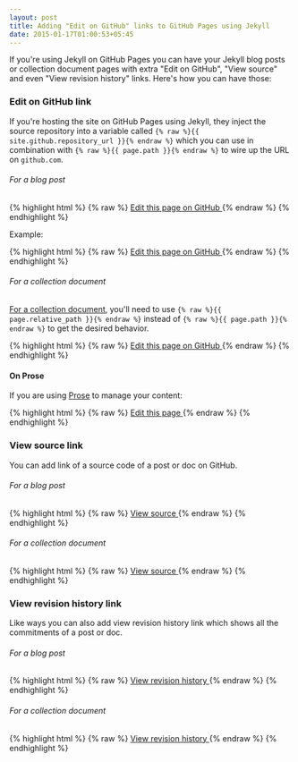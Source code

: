 ```yaml
---
layout: post
title: Adding "Edit on GitHub" links to GitHub Pages using Jekyll
date: 2015-01-17T01:00:53+05:45
---
```


If you're using Jekyll on GitHub Pages you can have your Jekyll blog posts or collection document pages with extra "Edit on GitHub", "View source" and even "View revision history" links. Here's how you can have those:

### Edit on GitHub link

If you're hosting the site on GitHub Pages using Jekyll, they inject the source repository into a variable called `{% raw %}{{ site.github.repository_url }}{% endraw %}` which you can use in combination with `{% raw %}{{ page.path }}{% endraw %}` to wire up the URL on `github.com`.

###### For a blog post

{% highlight html %}
{% raw %}
<a href="{{ site.github.repository_url }}/edit/master/{{ page.path }}">
  Edit this page on GitHub
</a>
{% endraw %}
{% endhighlight %}

Example:

{% highlight html %}
{% raw %}
<a href="//github.com/USERNAME/USERNAME.github.io/edit/master/{{ page.path }}">
  Edit this page on GitHub
</a>
{% endraw %}
{% endhighlight %}

###### For a collection document

[For a collection document](http://jekyllrb.com/docs/collections/#documents), you'll need to use `{% raw %}{{ page.relative_path }}{% endraw %}` instead of `{% raw %}{{ page.path }}{% endraw %}` to get the desired behavior.

{% highlight html %}
{% raw %}
<a href="{{ site.github.repository_url }}/edit/master/{{ page.relative_path }}">
  Edit this page on GitHub
</a>
{% endraw %}
{% endhighlight %}

#### On Prose

If you are using [Prose](https://github.com/prose/prose) to manage your content:

{% highlight html %}
{% raw %}
<a href="http://prose.io/#{{ site.repo }}/edit/{{ site.branch }}/{{ page.path }}">
  Edit this page
</a>
{% endraw %}
{% endhighlight %}

### View source link

You can add link of a source code of a post or doc on GitHub.

###### For a blog post

{% highlight html %}
{% raw %}
<a href="{{ site.github.repository_url }}/blob/master/{{ page.path }}">
  View source
</a>
{% endraw %}
{% endhighlight %}

###### For a collection document

{% highlight html %}
{% raw %}
<a href="{{ site.github.repository_url }}/blob/master/{{ page.relative_path }}">
  View source
</a>
{% endraw %}
{% endhighlight %}

### View revision history link

Like ways you can also add view revision history link which shows all the commitments of a post or doc.

###### For a blog post

{% highlight html %}
{% raw %}
<a href="{{ site.github.repository_url }}/commits/master/{{ page.path }}">
  View revision history
</a>
{% endraw %}
{% endhighlight %}

###### For a collection document

{% highlight html %}
{% raw %}
<a href="{{ site.github.repository_url }}/commits/master/{{ page.relative_path }}">
  View revision history
</a>
{% endraw %}
{% endhighlight %}
